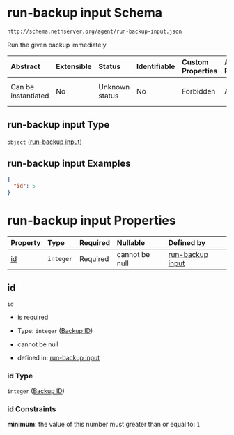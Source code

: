 # run-backup input Schema

```txt
http://schema.nethserver.org/agent/run-backup-input.json
```

Run the given backup immediately

| Abstract            | Extensible | Status         | Identifiable | Custom Properties | Additional Properties | Access Restrictions | Defined In                                                                  |
| :------------------ | :--------- | :------------- | :----------- | :---------------- | :-------------------- | :------------------ | :-------------------------------------------------------------------------- |
| Can be instantiated | No         | Unknown status | No           | Forbidden         | Allowed               | none                | [run-backup-input.json](agent/run-backup-input.json "open original schema") |

## run-backup input Type

`object` ([run-backup input](run-backup-input-1.md))

## run-backup input Examples

```json
{
  "id": 5
}
```

# run-backup input Properties

| Property  | Type      | Required | Nullable       | Defined by                                                                                                                               |
| :-------- | :-------- | :------- | :------------- | :--------------------------------------------------------------------------------------------------------------------------------------- |
| [id](#id) | `integer` | Required | cannot be null | [run-backup input](run-backup-input-1-properties-backup-id.md "http://schema.nethserver.org/agent/run-backup-input.json#/properties/id") |

## id



`id`

*   is required

*   Type: `integer` ([Backup ID](run-backup-input-1-properties-backup-id.md))

*   cannot be null

*   defined in: [run-backup input](run-backup-input-1-properties-backup-id.md "http://schema.nethserver.org/agent/run-backup-input.json#/properties/id")

### id Type

`integer` ([Backup ID](run-backup-input-1-properties-backup-id.md))

### id Constraints

**minimum**: the value of this number must greater than or equal to: `1`
